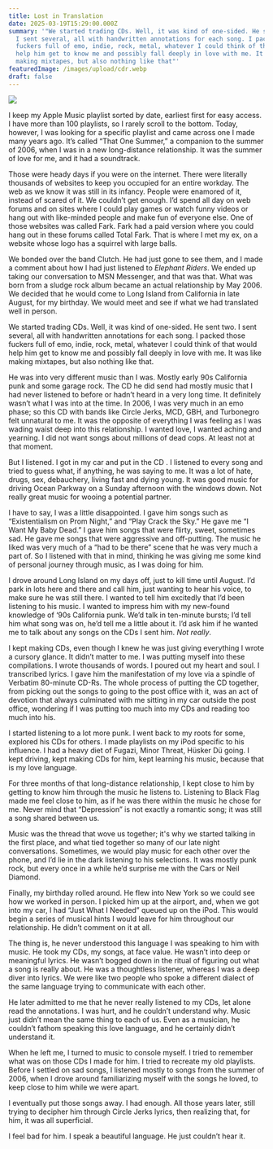 ```yaml
---
title: Lost in Translation
date: 2025-03-19T15:29:00.000Z
summary: '"We started trading CDs. Well, it was kind of one-sided. He sent two.
  I sent several, all with handwritten annotations for each song. I packed those
  fuckers full of emo, indie, rock, metal, whatever I could think of that would
  help him get to know me and possibly fall deeply in love with me. It was like
  making mixtapes, but also nothing like that"'
featuredImage: /images/upload/cdr.webp
draft: false
---
```

![](/images/upload/cdr.webp)

I keep my Apple Music playlist sorted by date, earliest first for easy access. I have more than 100 playlists, so I rarely scroll to the bottom. Today, however, I was looking for a specific playlist and came across one I made many years ago. It’s called “That One Summer,” a companion to the summer of 2006, when I was in a new long-distance relationship. It was the summer of love for me, and it had a soundtrack.

Those were heady days if you were on the internet. There were literally thousands of websites to keep you occupied for an entire workday. The web as we know it was still in its infancy. People were enamored of it, instead of scared of it. We couldn’t get enough. I’d spend all day on web forums and on sites where I could play games or watch funny videos or hang out with like-minded people and make fun of everyone else. One of those websites was called Fark. Fark had a paid version where you could hang out in these forums called Total Fark. That is where I met my ex, on a website whose logo has a squirrel with large balls. 

We bonded over the band Clutch. He had just gone to see them, and I made a comment about how I had just listened to *Elephant Riders*. We ended up taking our conversation to MSN Messenger, and that was that. What was born from a sludge rock album became an actual relationship by May 2006. We decided that he would come to Long Island from California in late August, for my birthday. We would meet and see if what we had translated well in person.

We started trading CDs. Well, it was kind of one-sided. He sent two. I sent several, all with handwritten annotations for each song. I packed those fuckers full of emo, indie, rock, metal, whatever I could think of that would help him get to know me and possibly fall deeply in love with me. It was like making mixtapes, but also nothing like that. 

He was into very different music than I was. Mostly early 90s California punk and some garage rock. The CD he did send had mostly music that I had never listened to before or hadn’t heard in a very long time. It definitely wasn’t what I was into at the time. In 2006, I was very much in an emo phase; so this CD with bands like Circle Jerks, MCD, GBH, and Turbonegro felt unnatural to me. It was the opposite of everything I was feeling as I was wading waist deep into this relationship. I wanted love, I wanted aching and yearning. I did not want songs about millions of dead cops. At least not at that moment. 

But I listened. I got in my car and put in the CD . I listened to every song and tried to guess what, if anything, he was saying to me. It was a lot of hate, drugs, sex, debauchery, living fast and dying young. It was good music for driving Ocean Parkway on a Sunday afternoon with the windows down. Not really great music for wooing a potential partner. 

I have to say, I was a little disappointed. I gave him songs such as “Existentialism on Prom Night,” and “Play Crack the Sky.” He gave me “I Want My Baby Dead.” I gave him songs that were flirty, sweet, sometimes sad. He gave me songs that were aggressive and off-putting. The music he liked was very much of a “had to be there” scene that he was very much a part of. So I listened with that in mind, thinking he was giving me some kind of personal journey through music, as I was doing for him.

I drove around Long Island on my days off, just to kill time until August. I’d park in lots here and there and call him, just wanting to hear his voice, to make sure he was still there. I wanted to tell him excitedly that I’d been listening to his music. I wanted to impress him with my new-found knowledge of ‘90s California punk. We’d talk in ten-minute bursts; I’d tell him what song was on, he’d tell me a little about it. I’d ask him if he wanted me to talk about any songs on the CDs I sent him. *Not really*.

I kept making CDs, even though I knew he was just giving everything I wrote a cursory glance. It didn’t matter to me. I was putting myself into these compilations. I wrote thousands of words. I poured out my heart and soul. I transcribed lyrics. I gave him the manifestation of my love via a spindle of Verbatim 80-minute CD-Rs. The whole process of putting the CD together, from picking out the songs to going to the post office with it, was an act of devotion that always culminated with me sitting in my car outside the post office, wondering if I was putting too much into my CDs and reading too much into his.

I started listening to a lot more punk. I went back to my roots for some, explored his CDs for others. I made playlists on my iPod specific to his influence. I had a heavy diet of Fugazi, Minor Threat, Hüsker Dü going. I kept driving, kept making CDs for him, kept learning his music, because that is my love language.

For three months of that long-distance relationship, I kept close to him by getting to know him through the music he listens to. Listening to Black Flag made me feel close to him, as if he was there within the music he chose for me. Never mind that “Depression” is not exactly a romantic song; it was still a song shared between us. 

Music was the thread that wove us together; it's why we started talking in the first place, and what tied together so many of our late night conversations. Sometimes, we would play music for each other over the phone, and I’d lie in the dark listening to his selections. It was mostly punk rock, but every once in a while he’d surprise me with the Cars or Neil Diamond. 

Finally, my birthday rolled around. He flew into New York so we could see how we worked in person. I picked him up at the airport, and, when we got into my car, I had “Just What I Needed” queued up on the iPod. This would begin a series of musical hints I would leave for him throughout our relationship. He didn’t comment on it at all. 

The thing is, he never understood this language I was speaking to him with music. He took my CDs, my songs, at face value. He wasn’t into deep or meaningful lyrics. He wasn’t bogged down in the ritual of figuring out what a song is really about. He was a thoughtless listener, whereas I was a deep diver into lyrics. We were like two people who spoke a different dialect of the same language trying to communicate with each other. 

He later admitted to me that he never really listened to my CDs, let alone read the annotations. I was hurt, and he couldn’t understand why. Music just didn’t mean the same thing to each of us. Even as a musician, he couldn’t fathom speaking this love language, and he certainly didn’t understand it. 

When he left me, I turned to music to console myself. I tried to remember what was on those CDs I made for him. I tried to recreate my old playlists. Before I settled on sad songs, I listened mostly to songs from the summer of 2006, when I drove around familiarizing myself with the songs he loved, to keep close to him while we were apart. 

I eventually put those songs away. I had enough. All those years later, still trying to decipher him through Circle Jerks lyrics, then realizing that, for him, it was all superficial. 

I feel bad for him. I speak a beautiful language. He just couldn’t hear it.
